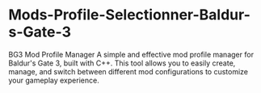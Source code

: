 # Mods-Profile-Selectionner-Baldur-s-Gate-3
BG3 Mod Profile Manager A simple and effective mod profile manager for Baldur's Gate 3, built with C++. This tool allows you to easily create, manage, and switch between different mod configurations to customize your gameplay experience.
